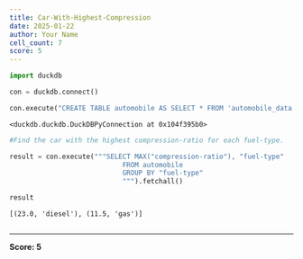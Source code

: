 ```yaml
---
title: Car-With-Highest-Compression
date: 2025-01-22
author: Your Name
cell_count: 7
score: 5
---
```


```python
import duckdb
```


```python
con = duckdb.connect()
```


```python
con.execute("CREATE TABLE automobile AS SELECT * FROM 'automobile_data.csv'")
```




    <duckdb.duckdb.DuckDBPyConnection at 0x104f395b0>




```python
#Find the car with the highest compression-ratio for each fuel-type.
```


```python
result = con.execute("""SELECT MAX("compression-ratio"), "fuel-type"
                            FROM automobile
                            GROUP BY "fuel-type"
                            """).fetchall()
```


```python
result
```




    [(23.0, 'diesel'), (11.5, 'gas')]




```python

```


---
**Score: 5**
